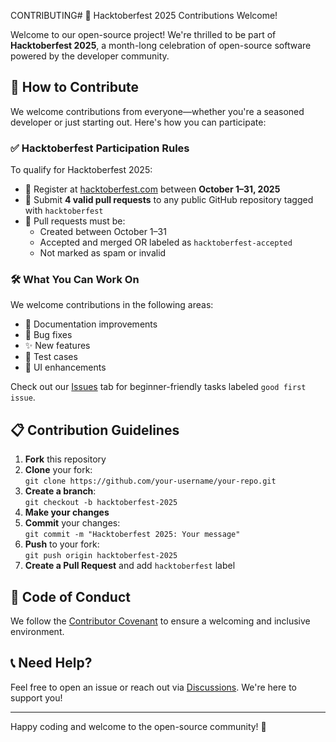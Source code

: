 CONTRIBUTING# 🎉 Hacktoberfest 2025 Contributions Welcome!

Welcome to our open-source project! We're thrilled to be part of **Hacktoberfest 2025**, a month-long celebration of open-source software powered by the developer community.

## 🌟 How to Contribute

We welcome contributions from everyone—whether you're a seasoned developer or just starting out. Here's how you can participate:

### ✅ Hacktoberfest Participation Rules

To qualify for Hacktoberfest 2025:

- 🔹 Register at [hacktoberfest.com](https://hacktoberfest.com) between **October 1–31, 2025**
- 🔹 Submit **4 valid pull requests** to any public GitHub repository tagged with `hacktoberfest`
- 🔹 Pull requests must be:
  - Created between October 1–31
  - Accepted and merged OR labeled as `hacktoberfest-accepted`
  - Not marked as spam or invalid

### 🛠️ What You Can Work On

We welcome contributions in the following areas:

- 📄 Documentation improvements
- 🐛 Bug fixes
- ✨ New features
- 🧪 Test cases
- 🎨 UI enhancements

Check out our [Issues](https://github.com/your-repo/issues) tab for beginner-friendly tasks labeled `good first issue`.

## 📋 Contribution Guidelines

1. **Fork** this repository
2. **Clone** your fork:  
   `git clone https://github.com/your-username/your-repo.git`
3. **Create a branch**:  
   `git checkout -b hacktoberfest-2025`
4. **Make your changes**
5. **Commit** your changes:  
   `git commit -m "Hacktoberfest 2025: Your message"`
6. **Push** to your fork:  
   `git push origin hacktoberfest-2025`
7. **Create a Pull Request** and add `hacktoberfest` label

## 🙌 Code of Conduct

We follow the [Contributor Covenant](https://www.contributor-covenant.org/) to ensure a welcoming and inclusive environment.

## 📞 Need Help?

Feel free to open an issue or reach out via [Discussions](https://github.com/your-repo/discussions). We're here to support you!

---

Happy coding and welcome to the open-source community! 🚀
